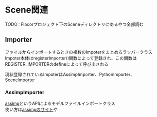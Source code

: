 # Scene関連

TODO : Flacorプロジェクト下のSceneディレクトリにあるやつ全部読む  

## Importer
ファイルからインポートするときの複数のImpoterをまとめるラッパークラス  
Impoter本体はregisterImporter()関数によって登録され、この関数はREGISTER_IMPORTERのdefineによって呼び出される  

現状登録されているImpoterはAssimpImporter、PythonImporter、SceneImporter  

### AssimpImporter
[assimp](https://github.com/assimp/assimp)というAPIによるモデルファイルインポートクラス  
使い方は[assimpのサイト](https://assimp-docs.readthedocs.io/en/latest/)や

<!--stackedit_data:
eyJoaXN0b3J5IjpbMTI4NDY1ODQxNywtNjQ2NDE4OTgsLTE4MD
kzODQ3NCwtMTU5MzQ1MTAyMF19
-->